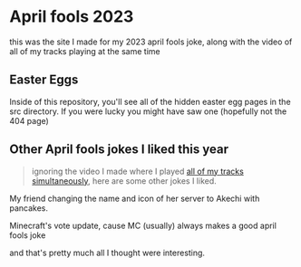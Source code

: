 # April fools 2023

this was the site I made for my 2023 april fools joke, along with the video of all of my tracks playing at the same time

## Easter Eggs

Inside of this repository, you'll see all of the hidden easter egg pages in the src directory.
If you were lucky you might have saw one (hopefully not the 404 page)

## Other April fools jokes I liked this year

> ignoring the video I made where I played [all of my tracks simultaneously](https://www.youtube.com/watch?v=O87sUl_ZTQY), here are some other jokes I liked.

My friend changing the name and icon of her server to Akechi with pancakes.

Minecraft's vote update, cause MC (usually) always makes a good april fools joke

and that's pretty much all I thought were interesting.
